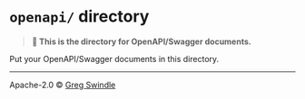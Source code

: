 # `openapi/` directory
> **:open_file_folder: This is the directory for OpenAPI/Swagger documents.**

Put your OpenAPI/Swagger documents in this directory.

---

Apache-2.0 © [Greg Swindle](https://githbub.com/gregswindle)
